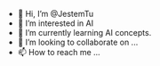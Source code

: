 - 👋 Hi, I’m @JestemTu
- 👀 I’m interested in AI
- 🌱 I’m currently learning AI concepts.
- 💞️ I’m looking to collaborate on ...
- 📫 How to reach me ...

<!---
JestemTu/JestemTu is a ✨ special ✨ repository because its `README.md` (this file) appears on your GitHub profile.
You can click the Preview link to take a look at your changes.
--->
